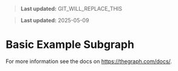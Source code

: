 > **Last updated:** GIT_WILL_REPLACE_THIS

> **Last updated:** 2025-05-09

# Basic Example Subgraph

For more information see the docs on https://thegraph.com/docs/.
